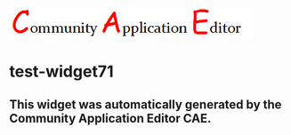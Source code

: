 ![CAE](https://github.com/CAE-Community-Application-Editor/application-test-application81/blob/gh-pages/frontendComponent-test-widget71/img/logo.png)  

test-widget71
===================


This widget was automatically generated by the Community Application Editor CAE.  
---------------
